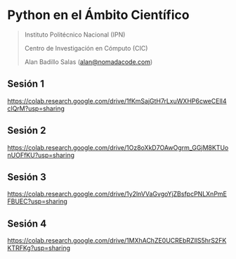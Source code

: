 # Python en el Ámbito Científico

> Instituto Politécnico Nacional (IPN)
>
> Centro de Investigación en Cómputo (CIC)
> 
> Alan Badillo Salas (alan@nomadacode.com)

## Sesión 1

https://colab.research.google.com/drive/1fKmSajGtH7rLxuWXHP6cweCElI4clQrM?usp=sharing

## Sesión 2

https://colab.research.google.com/drive/1Oz8oXkD7OAwOgrm_GGjM8KTUonUOFfKU?usp=sharing

## Sesión 3

https://colab.research.google.com/drive/1y2lnVVaGvgoYjZBsfpcPNLXnPmEFBUEC?usp=sharing

## Sesión 4

https://colab.research.google.com/drive/1MXhAChZE0UCREbRZIlS5hrS2FKKTRFKg?usp=sharing